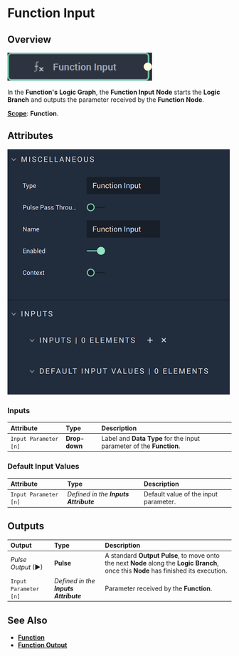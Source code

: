 # Function Input

## Overview

![The Function Input Node.](../../../.gitbook/assets/functioninputnode20241.png)

In the **Function's** **Logic Graph**, the **Function Input** **Node** starts the **Logic Branch** and outputs the parameter received by the **Function** **Node**.

[**Scope**](../../overview.md#scopes): **Function**. 

## Attributes

![The Function Input Node Attributes.](../../../.gitbook/assets/functioninputattributes.png)

### Inputs

| Attribute | Type | Description |
| :--- | :--- | :--- |
| `Input Parameter [n]` | **Drop-down** | Label and **Data Type** for the input parameter of the **Function**. |

### Default Input Values

| Attribute | Type | Description |
| :--- | :--- | :--- |
| `Input Parameter [n]` | _Defined in the **Inputs** **Attribute**_ | Default value of the input parameter. |

## Outputs

| Output | Type | Description |
| :--- | :--- | :--- |
| _Pulse Output_ \(►\) | **Pulse** | A standard **Output Pulse**, to move onto the next **Node** along the **Logic Branch**, once this **Node** has finished its execution. |
| `Input Parameter [n]` | _Defined in the **Inputs** **Attribute**_ | Parameter received by the **Function**. |

## See Also

* [**Function**](./)
* [**Function Output**](function-output.md)

